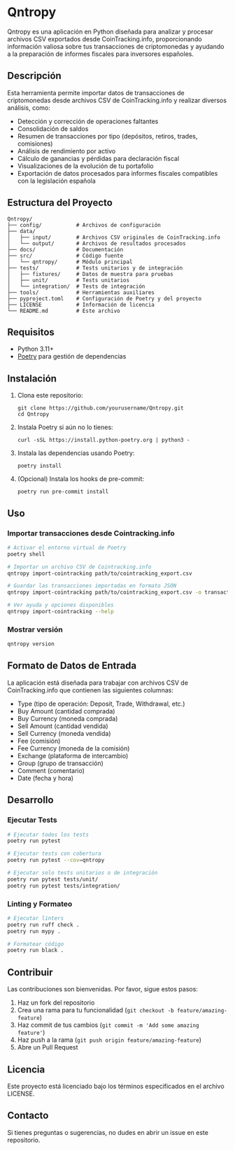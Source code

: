 # Qntropy

Qntropy es una aplicación en Python diseñada para analizar y procesar archivos CSV exportados desde CoinTracking.info, proporcionando información valiosa sobre tus transacciones de criptomonedas y ayudando a la preparación de informes fiscales para inversores españoles.

## Descripción

Esta herramienta permite importar datos de transacciones de criptomonedas desde archivos CSV de CoinTracking.info y realizar diversos análisis, como:

- Detección y corrección de operaciones faltantes
- Consolidación de saldos
- Resumen de transacciones por tipo (depósitos, retiros, trades, comisiones)
- Análisis de rendimiento por activo
- Cálculo de ganancias y pérdidas para declaración fiscal
- Visualizaciones de la evolución de tu portafolio
- Exportación de datos procesados para informes fiscales compatibles con la legislación española

## Estructura del Proyecto

```
Qntropy/
├── config/           # Archivos de configuración
├── data/
│   ├── input/        # Archivos CSV originales de CoinTracking.info
│   └── output/       # Archivos de resultados procesados
├── docs/             # Documentación
├── src/              # Código fuente
│   └── qntropy/      # Módulo principal
├── tests/            # Tests unitarios y de integración
│   ├── fixtures/     # Datos de muestra para pruebas
│   ├── unit/         # Tests unitarios
│   └── integration/  # Tests de integración
├── tools/            # Herramientas auxiliares
├── pyproject.toml    # Configuración de Poetry y del proyecto
├── LICENSE           # Información de licencia
└── README.md         # Este archivo
```

## Requisitos

- Python 3.11+
- [Poetry](https://python-poetry.org/) para gestión de dependencias

## Instalación

1. Clona este repositorio:
   ```
   git clone https://github.com/yourusername/Qntropy.git
   cd Qntropy
   ```

2. Instala Poetry si aún no lo tienes:
   ```
   curl -sSL https://install.python-poetry.org | python3 -
   ```

3. Instala las dependencias usando Poetry:
   ```
   poetry install
   ```

4. (Opcional) Instala los hooks de pre-commit:
   ```
   poetry run pre-commit install
   ```

## Uso

### Importar transacciones desde Cointracking.info

```bash
# Activar el entorno virtual de Poetry
poetry shell

# Importar un archivo CSV de Cointracking.info
qntropy import-cointracking path/to/cointracking_export.csv

# Guardar las transacciones importadas en formato JSON
qntropy import-cointracking path/to/cointracking_export.csv -o transactions.json

# Ver ayuda y opciones disponibles
qntropy import-cointracking --help
```

### Mostrar versión

```bash
qntropy version
```

## Formato de Datos de Entrada

La aplicación está diseñada para trabajar con archivos CSV de CoinTracking.info que contienen las siguientes columnas:
- Type (tipo de operación: Deposit, Trade, Withdrawal, etc.)
- Buy Amount (cantidad comprada)
- Buy Currency (moneda comprada)
- Sell Amount (cantidad vendida)
- Sell Currency (moneda vendida)
- Fee (comisión)
- Fee Currency (moneda de la comisión)
- Exchange (plataforma de intercambio)
- Group (grupo de transacción)
- Comment (comentario)
- Date (fecha y hora)

## Desarrollo

### Ejecutar Tests

```bash
# Ejecutar todos los tests
poetry run pytest

# Ejecutar tests con cobertura
poetry run pytest --cov=qntropy

# Ejecutar solo tests unitarios o de integración
poetry run pytest tests/unit/
poetry run pytest tests/integration/
```

### Linting y Formateo

```bash
# Ejecutar linters
poetry run ruff check .
poetry run mypy .

# Formatear código
poetry run black .
```

## Contribuir

Las contribuciones son bienvenidas. Por favor, sigue estos pasos:

1. Haz un fork del repositorio
2. Crea una rama para tu funcionalidad (`git checkout -b feature/amazing-feature`)
3. Haz commit de tus cambios (`git commit -m 'Add some amazing feature'`)
4. Haz push a la rama (`git push origin feature/amazing-feature`)
5. Abre un Pull Request

## Licencia

Este proyecto está licenciado bajo los términos especificados en el archivo LICENSE.

## Contacto

Si tienes preguntas o sugerencias, no dudes en abrir un issue en este repositorio.

